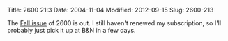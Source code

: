 Title: 2600 21:3
Date: 2004-11-04
Modified: 2012-09-15
Slug: 2600-213

The <a href="http://www.2600.org/covers/fa041.gif" >Fall issue</a> of 2600 is out. I still haven't renewed my subscription, so I'll probably just pick it up at B&N in a few days.
